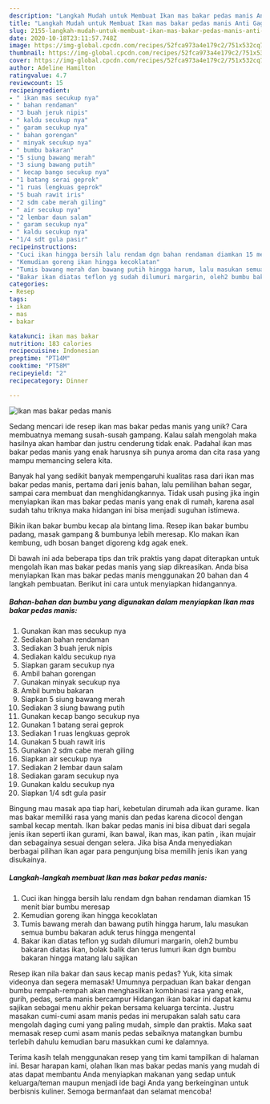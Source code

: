 ```yaml
---
description: "Langkah Mudah untuk Membuat Ikan mas bakar pedas manis Anti Gagal"
title: "Langkah Mudah untuk Membuat Ikan mas bakar pedas manis Anti Gagal"
slug: 2155-langkah-mudah-untuk-membuat-ikan-mas-bakar-pedas-manis-anti-gagal
date: 2020-10-18T23:11:57.748Z
image: https://img-global.cpcdn.com/recipes/52fca973a4e179c2/751x532cq70/ikan-mas-bakar-pedas-manis-foto-resep-utama.jpg
thumbnail: https://img-global.cpcdn.com/recipes/52fca973a4e179c2/751x532cq70/ikan-mas-bakar-pedas-manis-foto-resep-utama.jpg
cover: https://img-global.cpcdn.com/recipes/52fca973a4e179c2/751x532cq70/ikan-mas-bakar-pedas-manis-foto-resep-utama.jpg
author: Adeline Hamilton
ratingvalue: 4.7
reviewcount: 15
recipeingredient:
- " ikan mas secukup nya"
- " bahan rendaman"
- "3 buah jeruk nipis"
- " kaldu secukup nya"
- " garam secukup nya"
- " bahan gorengan"
- " minyak secukup nya"
- " bumbu bakaran"
- "5 siung bawang merah"
- "3 siung bawang putih"
- " kecap bango secukup nya"
- "1 batang serai geprok"
- "1 ruas lengkuas geprok"
- "5 buah rawit iris"
- "2 sdm cabe merah giling"
- " air secukup nya"
- "2 lembar daun salam"
- " garam secukup nya"
- " kaldu secukup nya"
- "1/4 sdt gula pasir"
recipeinstructions:
- "Cuci ikan hingga bersih lalu rendam dgn bahan rendaman diamkan 15 menit biar bumbu meresap"
- "Kemudian goreng ikan hingga kecoklatan"
- "Tumis bawang merah dan bawang putih hingga harum, lalu masukan semua bumbu bakaran aduk terus hingga mengental"
- "Bakar ikan diatas teflon yg sudah dilumuri margarin, oleh2 bumbu bakaran diatas ikan, bolak balik dan terus lumuri ikan dgn bumbu bakaran hingga matang lalu sajikan"
categories:
- Resep
tags:
- ikan
- mas
- bakar

katakunci: ikan mas bakar 
nutrition: 183 calories
recipecuisine: Indonesian
preptime: "PT14M"
cooktime: "PT58M"
recipeyield: "2"
recipecategory: Dinner

---
```



![Ikan mas bakar pedas manis](https://img-global.cpcdn.com/recipes/52fca973a4e179c2/751x532cq70/ikan-mas-bakar-pedas-manis-foto-resep-utama.jpg)

Sedang mencari ide resep ikan mas bakar pedas manis yang unik? Cara membuatnya memang susah-susah gampang. Kalau salah mengolah maka hasilnya akan hambar dan justru cenderung tidak enak. Padahal ikan mas bakar pedas manis yang enak harusnya sih punya aroma dan cita rasa yang mampu memancing selera kita.

Banyak hal yang sedikit banyak mempengaruhi kualitas rasa dari ikan mas bakar pedas manis, pertama dari jenis bahan, lalu pemilihan bahan segar, sampai cara membuat dan menghidangkannya. Tidak usah pusing jika ingin menyiapkan ikan mas bakar pedas manis yang enak di rumah, karena asal sudah tahu triknya maka hidangan ini bisa menjadi suguhan istimewa.

Bikin ikan bakar bumbu kecap ala bintang lima. Resep ikan bakar bumbu padang, masak gampang &amp; bumbunya lebih meresap. Klo makan ikan kembung, udh bosan banget digoreng kdg agak enek.


Di bawah ini ada beberapa tips dan trik praktis yang dapat diterapkan untuk mengolah ikan mas bakar pedas manis yang siap dikreasikan. Anda bisa menyiapkan Ikan mas bakar pedas manis menggunakan 20 bahan dan 4 langkah pembuatan. Berikut ini cara untuk menyiapkan hidangannya.

<!--inarticleads1-->

##### Bahan-bahan dan bumbu yang digunakan dalam menyiapkan Ikan mas bakar pedas manis:

1. Gunakan  ikan mas secukup nya
1. Sediakan  bahan rendaman
1. Sediakan 3 buah jeruk nipis
1. Sediakan  kaldu secukup nya
1. Siapkan  garam secukup nya
1. Ambil  bahan gorengan
1. Gunakan  minyak secukup nya
1. Ambil  bumbu bakaran
1. Siapkan 5 siung bawang merah
1. Sediakan 3 siung bawang putih
1. Gunakan  kecap bango secukup nya
1. Gunakan 1 batang serai geprok
1. Sediakan 1 ruas lengkuas geprok
1. Gunakan 5 buah rawit iris
1. Gunakan 2 sdm cabe merah giling
1. Siapkan  air secukup nya
1. Sediakan 2 lembar daun salam
1. Sediakan  garam secukup nya
1. Gunakan  kaldu secukup nya
1. Siapkan 1/4 sdt gula pasir


Bingung mau masak apa tiap hari, kebetulan dirumah ada ikan gurame. Ikan mas bakar memiliki rasa yang manis dan pedas karena dicocol dengan sambal kecap mentah. Ikan bakar pedas manis ini bisa dibuat dari segala jenis ikan seperti ikan gurami, ikan bawal, ikan mas, ikan patin , ikan mujair dan sebagainya sesuai dengan selera. Jika bisa Anda menyediakan berbagai pilihan ikan agar para pengunjung bisa memilih jenis ikan yang disukainya. 

<!--inarticleads2-->

##### Langkah-langkah membuat Ikan mas bakar pedas manis:

1. Cuci ikan hingga bersih lalu rendam dgn bahan rendaman diamkan 15 menit biar bumbu meresap
1. Kemudian goreng ikan hingga kecoklatan
1. Tumis bawang merah dan bawang putih hingga harum, lalu masukan semua bumbu bakaran aduk terus hingga mengental
1. Bakar ikan diatas teflon yg sudah dilumuri margarin, oleh2 bumbu bakaran diatas ikan, bolak balik dan terus lumuri ikan dgn bumbu bakaran hingga matang lalu sajikan


Resep ikan nila bakar dan saus kecap manis pedas? Yuk, kita simak videonya dan segera memasak! Umumnya perpaduan ikan bakar dengan bumbu rempah-rempah akan menghasilkan kombinasi rasa yang enak, gurih, pedas, serta manis bercampur Hidangan ikan bakar ini dapat kamu sajikan sebagai menu akhir pekan bersama keluarga tercinta. Justru masakan cumi-cumi asam manis pedas ini merupakan salah satu cara mengolah daging cumi yang paling mudah, simple dan praktis. Maka saat memasak resep cumi asam manis pedas sebaiknya matangkan bumbu terlebih dahulu kemudian baru masukkan cumi ke dalamnya. 

Terima kasih telah menggunakan resep yang tim kami tampilkan di halaman ini. Besar harapan kami, olahan Ikan mas bakar pedas manis yang mudah di atas dapat membantu Anda menyiapkan makanan yang sedap untuk keluarga/teman maupun menjadi ide bagi Anda yang berkeinginan untuk berbisnis kuliner. Semoga bermanfaat dan selamat mencoba!
